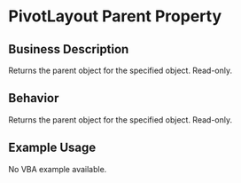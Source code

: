 # PivotLayout Parent Property

## Business Description
Returns the parent object for the specified object. Read-only.

## Behavior
Returns the parent object for the specified object. Read-only.

## Example Usage
No VBA example available.